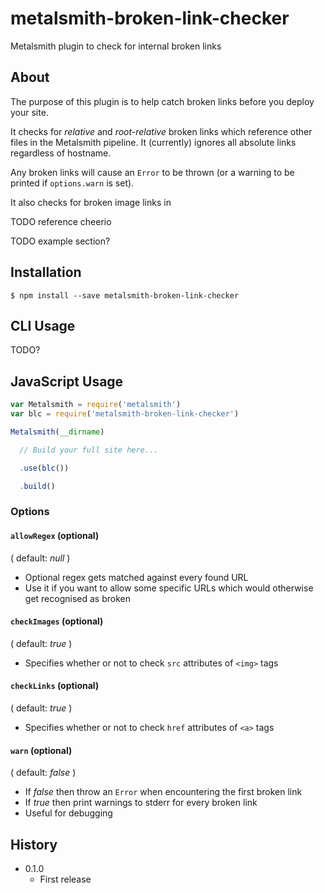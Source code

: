 # metalsmith-broken-link-checker

Metalsmith plugin to check for internal broken links

## About

The purpose of this plugin is to help catch broken links before you deploy your site.

It checks for *relative* and *root-relative* broken links which reference other files in the Metalsmith pipeline. It (currently) ignores all absolute links regardless of hostname.

Any broken links will cause an `Error` to be thrown (or a warning to be printed if `options.warn` is set). 

It also checks for broken image links in 

TODO reference cheerio

TODO example section?

## Installation

```
$ npm install --save metalsmith-broken-link-checker
```

## CLI Usage

TODO?

## JavaScript Usage

```javascript
var Metalsmith = require('metalsmith')
var blc = require('metalsmith-broken-link-checker')

Metalsmith(__dirname)

  // Build your full site here...

  .use(blc())

  .build()
```

### Options

#### `allowRegex` (optional)

( default: *null* )

- Optional regex gets matched against every found URL
- Use it if you want to allow some specific URLs which would otherwise get recognised as broken

#### `checkImages` (optional)

( default: *true* )

- Specifies whether or not to check `src` attributes of `<img>` tags

#### `checkLinks` (optional)

( default: *true* )

- Specifies whether or not to check `href` attributes of `<a>` tags

#### `warn` (optional)

( default: *false* )

- If *false* then throw an `Error` when encountering the first broken link
- If *true* then print warnings to stderr for every broken link
- Useful for debugging

## History

- 0.1.0
    - First release
